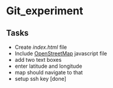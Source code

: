 # Git_experiment

## Tasks
* Create *index.html* file
* Include [OpenStreetMap](https://www.openstreetmap.org/) javascript file
* add two text boxes
* enter latitude and longitude 
* map should navigate to that
* setup ssh key [done]

